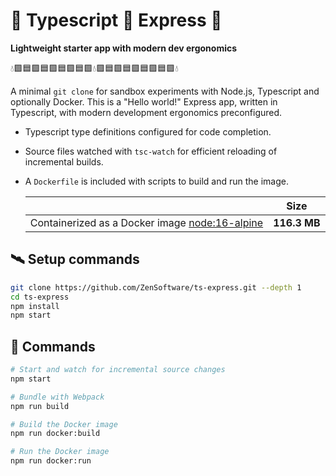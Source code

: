 # 💠 Typescript 💎 Express 💠

**Lightweight starter app with modern dev ergonomics**

💧🟪🟦🟪🟦🟪🟦🟪🟦🟪💧🟪🟦🟪🟦🟪🟦🟪🟦🟪💧

A minimal `git clone` for sandbox experiments with Node.js, Typescript and optionally Docker. This is a "Hello world!" Express app, written in Typescript, with modern development ergonomics preconfigured.

- Typescript type definitions configured for code completion.
- Source files watched with `tsc-watch` for efficient reloading of incremental builds.
- A `Dockerfile` is included with scripts to build and run the image.

  |                                                                                 |     Size     |
  | ------------------------------------------------------------------------------- | :----------: |
  | Containerized as a Docker image [node:16-alpine](https://hub.docker.com/_/node) | **116.3 MB** |

## 🛰 Setup commands

```bash
git clone https://github.com/ZenSoftware/ts-express.git --depth 1
cd ts-express
npm install
npm start
```

## 🔋 Commands

```bash
# Start and watch for incremental source changes
npm start
```

```bash
# Bundle with Webpack
npm run build
```

```bash
# Build the Docker image
npm run docker:build
```

```bash
# Run the Docker image
npm run docker:run
```
